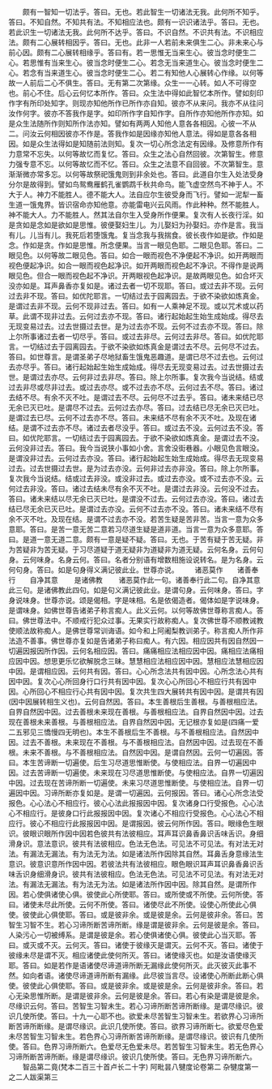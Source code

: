 <!-- { "loadSidebar": true } -->
　　颇有一智知一切法乎。答曰。无也。若此智生一切诸法无我。此何所不知乎。答曰。不知自然。不知共有法。不知相应法也。颇有一识识诸法乎。答曰。无也。若此识生一切诸法无我。此何所不达乎。答曰。不识自然。不识共有法。不识相应法。颇有二心展转相因乎。答曰。无也。此非一人若前未来俱生二心。非未来心与前心因。颇有二心展转相缘乎。答曰有。若一思惟无当来生心。彼当念时便生二心。若思惟有当来生心。彼当念时便生二心。若念无当来道生心。彼当念时便生二心。若念有当来道生心。彼当念时便生二心。若二有知他人心展转心作缘。以何等故一人前后二心不俱生。答曰。无有第二次第缘。众生一一心转。如人不可得空也。前心不住。后心云何忆本所作。答曰。众生法中得如此智忆本所作。譬如刻印作字有所印处知字。则现亦知他所作已所作亦自知。彼亦不从来问。我亦不从往问汝作何字。彼亦不答我作是字。如印所作字自知作字。自所作亦知他所作亦知。如是众生法随所作则知所作法亦知。譬如有两两人知他人意各各相因。心彼一不从二。问汝云何相因彼亦不作是。答我作如是因缘亦知他人意法。得如是意各各相因。如是众生法得如是知随前法则知。复次一切心所念法定有因缘。及修意所作有力意常不忘失。以何等故忆而复忆。答曰。众生之法心自然回彼。次第智生。修意力强专意不忘。以何等故忆而不忆。答曰。众生之法意不自回彼。不次第智生。意渐渐微亦常多忘。以何等故祭祀饿鬼则到非余处也。答曰。此道自尔生入处法受身分尔是故得到。譬如鸟鸳鸯雁鹤孔雀鹦鹉千秋共命鸟。能飞虚空然鸟不神于人。不大于人。神力不能胜人。德不能大人。法自应尔生彼受身而飞行。譬如一泥犁一畜生道一饿鬼界。皆识宿命亦知他意。亦能雷电兴云风雨。作此种种。然不能胜人。神不能大人。力不能胜人。然其法自尔生入受身所作便果。复次有人长夜行淫。如是贪如是念如是欲如是思惟。彼便娶妇生儿。为儿娶妇为孙娶妇。亦作是言。我当有儿。儿当有儿。我死后若堕饿鬼。复当念我与我揣食。彼长夜作如是欲。作如是念。作如是贪。作如是思惟。所念便果。当言一眼见色耶。二眼见色耶。答曰。二眼见色。以何等故二眼见色。答曰。如合一眼而视色不净便起不净识。如开两眼而视色便起净识。如合一眼而视色起净识。如开两眼而视色起不净识。不得作是说两眼见色。但合一眼而视色起不净识。开两眼视色起净识。是故两眼见色。如合坏灭没亦如是。耳声鼻香亦复如是。诸过去者一切不现耶。答曰。或过去非不现。云何过去非不现。答曰。如优陀耶言。一切结过去于园离园去。于欲不染欲如炼真金。是谓过去非不现。云何不现非过去。答曰。如有一人乘神足不现。或以咒术或以药草。此谓不现非过去。云何过去亦不现。答曰。诸行起始起生始生成始成。得尽去无现变易过去。过去世摄过去世。是为过去亦不现。云何不过去亦不现。答曰。除上尔所事诸过去者一切尽乎。答曰。或过去非尽。云何过去非尽。答曰。如优陀耶言。一切结过去于园离园去。于欲不染欲如炼真金是谓过去不尽。云何尽不过去。答曰。如世尊言。是谓圣弟子尽地狱畜生饿鬼恶趣道。是谓已尽不过去也。云何过去亦尽乎。答曰。诸行起始起生始生成始成。得尽去无现变易过去。过去世摄过去世。是谓过去亦尽。云何非过去非尽。答曰。除上尔所事。复次我今当说结。结或过去非尽或尽非过去。或过去亦尽。或不过去亦不尽。云何过去不尽。答曰。诸过去结不尽。有余不灭不吐。是谓过去不尽。云何尽不过去乎。答曰。诸未来结已尽无余已灭已吐。是谓尽不过去。云何过去亦尽。答曰。过去结已尽无余已灭已吐。是谓过去已尽。云何不过去亦不尽。答曰。未来结不尽有余不灭不吐。及现在诸结。是谓不过去亦不尽。诸过去者尽没乎。答曰。或过去不没。云何过去不没。答曰。如优陀耶言。一切结过去于园离园去。于欲不染欲如炼真金。是谓过去不没。云何没非过去。答曰。我今当说狭小事如小舍。言舍没街巷器。小眼见色言眼没。是谓没非过去。云何过去亦没。答曰。诸行起始起生始生成始成。得尽去无现变易过去。过去世摄过去世。是为过去亦没。云何非过去亦非没。答曰。除上尔所事。复次我今当说结。结或过去非没。或没非过去。或过去亦没。或不过去亦不没。云何过去非没。答曰。诸过去结未尽有余不灭不吐。是谓过去非没。云何没不过去。答曰。诸未来结以尽无余已灭已吐。是谓没不过去。云何过去亦没。答曰。诸过去结已尽无余已灭已吐。是谓过去亦没。云何不过去亦不没。答曰。诸未来结不尽有余不灭不吐。及现在结。是谓不过去亦不没。若苦生疑是苦非苦。当言一意为众多意耶。答曰。是苦一意无苦二意若习尽道生疑是道非道。当言一意为众多意耶。答曰。是道一意无道二意。颇有一意是疑不疑。答曰。无也。于苦有疑于苦无疑。非为苦疑非为苦无疑。于习尽道疑于道无疑非为道疑非为道无疑。云何名身。云何句身。云何味身。名身云何。答曰。名者分别语有增数相施设说转名。是为名身。云何句身。答曰。如是句身得义满记彼此业。世尊亦说。
　　诸恶莫作　　诸善奉行　　自净其意
　　是诸佛教
　　诸恶莫作此一句。诸善奉行此二句。自净其意此三句。是诸佛教此四句。如是句义满记彼此业。是谓句身。云何味身。答曰。字身说味身。世尊亦说。颂是偈相。字是味相。名是依偈造者。偈体如是字说味身。是谓味身。如佛世尊告诸弟子称言痴人。此义云何。以何等故佛世尊称言痴人。答曰。佛世尊法中。不顺戒行犯众过事。无果实行故称痴人。复次佛世尊不顺教诫教使顺法故称痴人。是佛世尊常训诲语。如今和上阿阇梨教训弟子。称言痴人所作非法造不善事。佛世尊亦复如是告诸弟子称曰痴人。有六因。相应因共有因自然因一切遍因报因所作因。云何名相应因。答曰。痛痛相应法相应因中因。痛相应法痛相应因中因。想思更乐忆欲解脱念三昧。慧慧相应法相应因中因。慧相应法慧相应因中因。是谓相应因。云何共有因。答曰。心心所念法共有因中因。心所念法心共有因中因。复次心心所回身行口行共有因中因。复次心心所回心不相应行共有因中因。心所回心不相应行心共有因中因。复次共生四大展转共有因中因。是谓共有因(因中因展转相生义也)。云何自然因。答曰。本生善根后生善根。与善根相应法。自界自然因中因。过去善根未来现在善根。与善根相应法。自界自然因中因。过去现在善根未来善根。与善根相应法。自界自然因中因。无记根亦复如是(四痛一爱二五邪见三憍慢四无明也)。本生不善根后生不善根。与不善根相应法。自然因中因。过去不善根。未来现在不善根。与不善根相应法。自然因中因。过去现在不善根。未来不善根。与不善根相应法。自然因中因。是谓自然因。云何一切遍因。答曰。本生苦谛断一切遍使。后生习尽道思惟断使。与使相应法。自界一切遍因中因。过去苦谛断一切遍使。未来现在习尽道思惟断使。与使相应法。自界一切遍因中因。过去现在苦谛所断一切遍使。未来习尽道思惟断使。与使相应法。自界一切遍因中因。习谛所断亦复如是。是谓一切遍因。云何报因。答曰。诸心心所念法受报色。心心法心不相应行。彼心心法此报报因中因。复次诸身口行受报色。心心法心不相应行。是彼身口行此报报因中因。复次诸心不相应行受报色。心心法心不相应行。彼心不相应行此报报因中因。是谓报因。彼云何所作因。答曰。眼缘色生眼识。彼眼识眼所作因中因若色彼共有法彼相应。耳声耳识鼻香鼻识舌味舌识。身细滑身识。意法意识。彼共有法彼相应。色法无色法。可见法不可见法。有对法无对法。有漏法无漏法。有为法无为法。如是诸法所作因除其自然。耳鼻舌身意缘法生意识。彼意识意所作因中因。若彼法共有法彼相应。眼色眼识耳声耳识鼻香鼻识舌味舌识身细滑身识。彼共有法彼相应。色法无色法。可见法不可见法。有对法无对法。有漏法无漏法。有为法无为法。如是诸法所作因中因。除其自然。是谓所作因。若心使俱诸使心俱。彼使此心所使耶。答曰。或所使或不所使。云何所使。答曰。诸使未尽此所使。云何不所使。答曰。诸使尽此不所使。设使心所使此心俱使。彼使此心俱使耶。答曰。或是彼非余。或是彼是余。云何是彼非余。答曰。苦智生习智不生。若心习谛所断苦谛所断。缘是谓是彼非余。云何是彼是余。答曰。人染污心一切被缚系。是谓是彼是余。若心使俱诸使心俱。彼使此心当灭耶。答曰。或灭或不灭。云何灭。答曰。诸使于彼缘灭是谓灭。云何不灭。答曰。诸使于彼缘未尽是谓不灭。相应诸使此使何所灭。答曰。诸使缘灭也。如是汝语使缘灭耶。答曰。如是若作是语诸使尽谛道谛所断无漏缘此使何所灭。此灭彼灭此事不然。如向者语。诸使尽谛道谛所断有漏缘。此尽彼当言尽。设诸使心所断此断心俱使。彼使此心俱使耶。答曰。或是彼非余。或是彼是余。云何是彼非余。答曰。若心无染思惟所断。是谓是彼非余。云何是彼是余。答曰。若心有染是谓是彼是余。尽缘识云何。答曰。苦智生习智未生。若心习谛所断苦谛所断缘。是谓尽缘识。彼识几使所使。答曰。十九一心耶不也。欲爱未尽苦智生习智未生。若欲界心习谛所断苦谛所断缘。是谓尽缘识。此识几使所使。答曰。欲界习谛所断七。欲爱尽色爱未尽苦智生习智未生。若色界心习谛所断苦谛所断缘。是谓尽缘识。彼识有几使所使。答曰。色界习谛所断六。色爱尽无色爱未尽。若苦智生习智未生。若无色界心习谛所断苦谛所断。缘是谓尽缘识。彼识几使所使。答曰。无色界习谛所断六。
　　智品第二竟(梵本二百三十首卢长二十字)
阿毗昙八犍度论卷第二
杂犍度第一之二人跋渠第三
